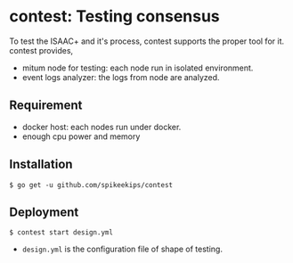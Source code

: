 # contest: Testing consensus

To test the ISAAC+ and it's process, contest supports the proper tool for it.
contest provides,

- mitum node for testing: each node run in isolated environment.
- event logs analyzer: the logs from node are analyzed.

## Requirement

* docker host: each nodes run under docker.
* enough cpu power and memory


## Installation

```
$ go get -u github.com/spikeekips/contest
```

## Deployment

```
$ contest start design.yml
```

* `design.yml` is the configuration file of shape of testing.
